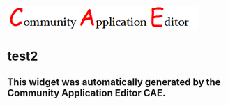 ![CAE](https://github.com/testcae/CAE-Deployment-Temp/blob/gh-pages/frontendComponent-test2/img/logo.png)  

test2
===================


This widget was automatically generated by the Community Application Editor CAE.  
---------------
